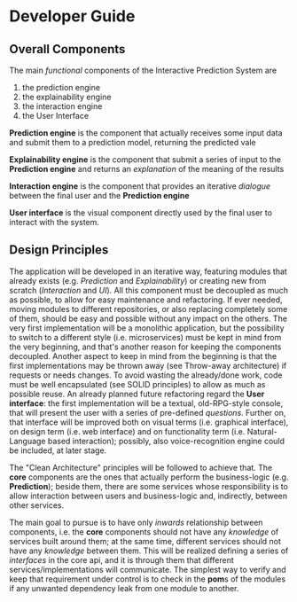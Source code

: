 Developer Guide
===============

Overall Components
------------------
The main *functional* components of the Interactive Prediction System are
1. the prediction engine
2. the explainability engine
3. the interaction engine
4. the User Interface

**Prediction engine** is the component that actually receives some input data and submit them to a prediction model, returning the predicted vale

**Explainability engine** is the component that submit a series of input to the **Prediction engine** and returns an *explanation* of the meaning of the results

**Interaction engine** is the component that provides an iterative *dialogue* between the final user and the **Prediction engine**

**User interface** is the visual component directly used by the final user to interact with the system.

Design Principles
-----------------

The application will be developed in an iterative way, featuring modules that already exists (e.g. *Prediction* and *Explainability*) or creating new from scratch (*Interaction* and *UI*).
All this component must be decoupled as much as possible, to allow for easy maintenance and refactoring. If ever needed, moving modules to different repositories, or also replacing completely some of them, should be easy and possible without any impact on the others.
The very first implementation will be a monolithic application, but the possibility to switch to a different style (i.e. microservices) must be kept in mind from the very beginning, and that's another reason for keeping the components decoupled.
Another aspect to keep in mind from the beginning is that the first implementations may be thrown away (see Throw-away architecture) if requests or needs changes. To avoid wasting the already/done work, code must be well encapsulated (see SOLID principles) to allow as much as possible reuse.
An already planned future refactoring regard the **User interface**: the first implementation will be a textual, old-RPG-style console, that will present the user with a series of pre-defined *questions*. Further on, that interface will be improved both on visual terms (i.e. graphical interface), on design term (i.e. web interface) and on functionality term (i.e. Natural-Language based interaction); possibly, also voice-recognition engine could be included, at later stage. 

The "Clean Architecture" principles will be followed to achieve that. The **core** components are the ones that actually perform the business-logic (e.g. **Prediction**); beside them, there are some services whose responsibility is to allow interaction between users and business-logic and, indirectly, between other services. 

The main goal to pursue is to have only *inwards* relationship between components, i.e. the **core** components should not have any *knowledge* of services built around them; at the same time, different services should not have any *knowledge* between them. This will be realized defining a series of *interfaces* in the core api, and it is through them that different services/implementations will communicate.
The simplest way to verify and keep that requirement under control is to check in the **pom**s of the modules if any unwanted dependency leak from one module to another.





